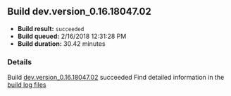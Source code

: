 ## Build dev.version_0.16.18047.02
- **Build result:** `succeeded`
- **Build queued:** 2/16/2018 12:31:28 PM
- **Build duration:** 30.42 minutes
### Details
Build [dev.version_0.16.18047.02](https://winappstudio.visualstudio.com/web/build.aspx?pcguid=a4ef43be-68ce-4195-a619-079b4d9834c2&builduri=vstfs%3a%2f%2f%2fBuild%2fBuild%2f25026) succeeded
Find detailed information in the [build log files](https://uwpctdiags.blob.core.windows.net/buildlogs/dev.version_0.16.18047.02_logs.zip)
